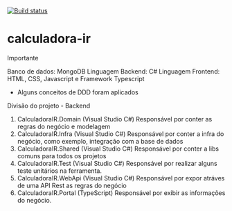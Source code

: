 [![Build status](https://dev.azure.com/bariodevops/Bario/_apis/build/status/Ambev.Bario.API.Docker.Build)](https://dev.azure.com/bariodevops/Bario/_build/latest)

# calculadora-ir

Importante

Banco de dados: MongoDB
Linguagem Backend: C#
Linguagem Frontend: HTML, CSS, Javascript e Framework Typescript

* Alguns conceitos de DDD foram aplicados

Divisão do projeto - Backend

1. CalculadoraIR.Domain (Visual Studio C#)
  Responsável por conter as regras do negócio e modelagem
2. CalculadoraIR.Infra  (Visual Studio C#)
  Responsável por conter a infra do negócio, como exemplo, integração com a base de dados
3. CalculadoraIR.Shared (Visual Studio C#)
  Responsável por conter a libs comuns para todos os projetos
4. CalculadoraIR.Test   (Visual Studio C#)
  Responsável por realizar alguns teste unitários na ferramenta.
5. CalculadoraIR.WebApi (Visual Studio C#)
  Responsável por expor atráves de uma API Rest as regras do negócio
6. CalculadoraIR.Portal (TypeScript)
  Responsável por exibir as informações do negócio.
